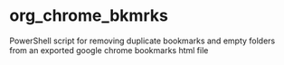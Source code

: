 org_chrome_bkmrks
=================

PowerShell script for removing duplicate bookmarks and empty folders from an exported google chrome bookmarks html file
